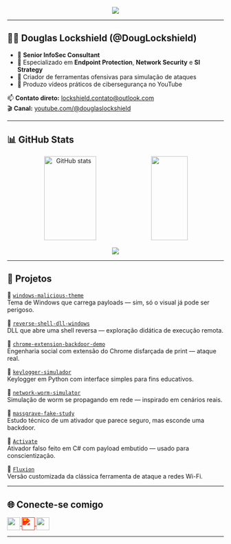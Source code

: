 <p align="center">
  <img src="https://readme-typing-svg.demolab.com?font=Fira+Code&size=22&duration=4000&pause=1000&width=500&center=true&vCenter=true&lines=Hack+the+Real+World!;Seguran%C3%A7a+Sem+Frescura.;Projetos+reais+para+problemas+reais."/>
</p>

---

## 👨‍💻 Douglas Lockshield (@DougLockshield)

- 🔐 **Senior InfoSec Consultant**
- 🎯 Especializado em **Endpoint Protection**, **Network Security** e **SI Strategy**
- 🧠 Criador de ferramentas ofensivas para simulação de ataques
- 🎥 Produzo vídeos práticos de cibersegurança no YouTube

📫 **Contato direto:** lockshield.contato@outlook.com  
🎬 **Canal:** [youtube.com/@douglaslockshield](https://www.youtube.com/@douglaslockshield)

---

## 📊 GitHub Stats

<div align="center">  
  <img width="49%" height="195px" src="https://github-readme-stats.vercel.app/api?username=DougLockshield&show_icons=true&count_private=true&hide_border=true&title_color=00bfbf&icon_color=00bfbf&text_color=c9d1d9&bg_color=0d1117" alt="GitHub stats" /> 
  <img width="41%" height="195px" src="https://github-readme-stats.vercel.app/api/top-langs/?username=DougLockshield&layout=compact&hide_border=true&title_color=00bfbf&text_color=00bfbf&bg_color=0d1117" />
</div>

<p align="center">
   <img src="http://github-readme-streak-stats.herokuapp.com?user=DougLockshield&theme=dark">
</p>

---

## 🧪 Projetos

🔸 [`windows-malicious-theme`](https://github.com/DougLockshield/windows-malicious-theme)  
Tema de Windows que carrega payloads — sim, só o visual já pode ser perigoso.

🔸 [`reverse-shell-dll-windows`](https://github.com/DougLockshield/reverse-shell-dll-windows)  
DLL que abre uma shell reversa — exploração didática de execução remota.

🔸 [`chrome-extension-backdoor-demo`](https://github.com/DougLockshield/chrome-extension-backdoor-demo)  
Engenharia social com extensão do Chrome disfarçada de print — ataque real.

🔸 [`keylogger-simulador`](https://github.com/DougLockshield/keylogger-simulador)  
Keylogger em Python com interface simples para fins educativos.

🔸 [`network-worm-simulator`](https://github.com/DougLockshield/network-worm-simulator)  
Simulação de worm se propagando em rede — inspirado em cenários reais.

🔸 [`massgrave-fake-study`](https://github.com/DougLockshield/massgrave-fake-study)  
Estudo técnico de um ativador que parece seguro, mas esconde uma backdoor.

🔸 [`Activate`](https://github.com/DougLockshield/Activate)  
Ativador falso feito em C# com payload embutido — usado para conscientização.

🔸 [`Fluxion`](https://github.com/DougLockshield/Fluxion)  
Versão customizada da clássica ferramenta de ataque a redes Wi-Fi.

---

## 🌐 Conecte-se comigo

<p align="left">
  <a href="https://www.linkedin.com/in/douglaslockshield/" target="_blank">
    <img align="center" src="https://cdn.jsdelivr.net/gh/devicons/devicon/icons/linkedin/linkedin-original.svg" height="30" width="30" />
  </a>
  <a href="https://www.youtube.com/@douglaslockshield" target="_blank">
    <img align="center" src="https://raw.githubusercontent.com/simple-icons/simple-icons/develop/icons/youtube.svg" height="30" width="30" style="filter: invert(16%) sepia(96%) saturate(7482%) hue-rotate(358deg) brightness(91%) contrast(119%);" />
  </a>
  <a href="https://www.instagram.com/douglaslockshield/" target="_blank">
    <img align="center" src="https://cdn-icons-png.flaticon.com/512/2111/2111463.png" height="30" width="30" />
  </a>
</p>

---

<!--
🎁 Em breve: LockShield Academy + ferramentas exclusivas para membros.
-->
